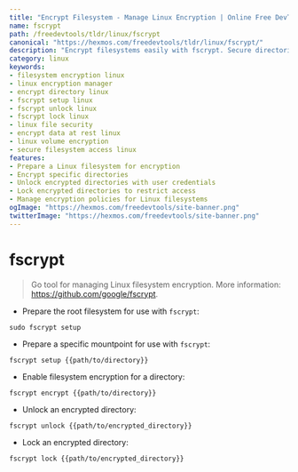```yaml
---
title: "Encrypt Filesystem - Manage Linux Encryption | Online Free DevTools by Hexmos"
name: fscrypt
path: /freedevtools/tldr/linux/fscrypt
canonical: "https://hexmos.com/freedevtools/tldr/linux/fscrypt/"
description: "Encrypt filesystems easily with fscrypt. Secure directories, lock/unlock content, and manage filesystem encryption on Linux. Free online tool, no registration required."
category: linux
keywords:
- filesystem encryption linux
- linux encryption manager
- encrypt directory linux
- fscrypt setup linux
- fscrypt unlock linux
- fscrypt lock linux
- linux file security
- encrypt data at rest linux
- linux volume encryption
- secure filesystem access linux
features:
- Prepare a Linux filesystem for encryption
- Encrypt specific directories
- Unlock encrypted directories with user credentials
- Lock encrypted directories to restrict access
- Manage encryption policies for Linux filesystems
ogImage: "https://hexmos.com/freedevtools/site-banner.png"
twitterImage: "https://hexmos.com/freedevtools/site-banner.png"
---
```


# fscrypt

> Go tool for managing Linux filesystem encryption.
> More information: <https://github.com/google/fscrypt>.

- Prepare the root filesystem for use with `fscrypt`:

`sudo fscrypt setup`

- Prepare a specific mountpoint for use with `fscrypt`:

`fscrypt setup {{path/to/directory}}`

- Enable filesystem encryption for a directory:

`fscrypt encrypt {{path/to/directory}}`

- Unlock an encrypted directory:

`fscrypt unlock {{path/to/encrypted_directory}}`

- Lock an encrypted directory:

`fscrypt lock {{path/to/encrypted_directory}}`
